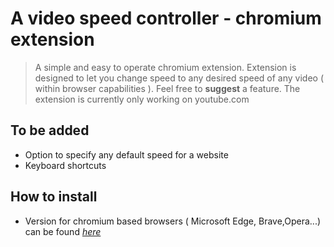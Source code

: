 # A video speed controller - chromium extension
> A simple and easy to operate chromium extension. 
> Extension is designed to let you change speed to any desired speed of any video ( within browser capabilities ).
> Feel free to **suggest** a feature.
> The extension is currently only working on youtube.com

## To be added
- Option to specify any default speed for a website
- Keyboard shortcuts

## How to install
- Version for chromium based browsers ( Microsoft Edge, Brave,Opera...) can be found [_here_]('') 